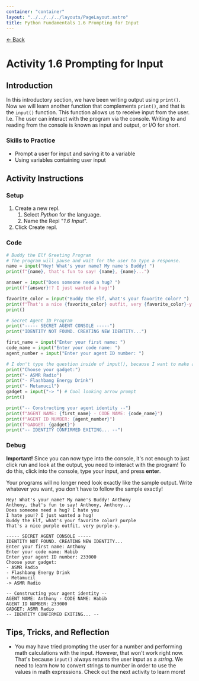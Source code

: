 ```yaml
---
container: "container"
layout: "../../../../layouts/PageLayout.astro"
title: Python Fundamentals 1.6 Prompting for Input
---
```


[← Back](/courses/python-fundamentals/)

# Activity 1.6 Prompting for Input

## Introduction

In this introductory section, we have been writing output using `print()`. Now we will learn another function that complements `print()`, and that is the `input()` function. This function allows us to receive input from the user. I.e. The user can interact with the program via the console. Writing to and reading from the console is known as input and output, or I/O for short.

### Skills to Practice

- Prompt a user for input and saving it to a variable
- Using variables containing user input

## Activity Instructions

### Setup

1. Create a new repl.
   1. Select _Python_ for the language.
   2. Name the Repl "_1.6 Input_".
2. Click Create repl.

### Code

```python
# Buddy the Elf Greeting Program
# The program will pause and wait for the user to type a response.
name = input("Hey! What's your name? My name's Buddy! ")
print(f"{name}, that's fun to say! {name}, {name}...")

answer = input("Does someone need a hug? ")
print(f"{answer}!? I just wanted a hug!")

favorite_color = input("Buddy the Elf, what's your favorite color? ")
print(f"That's a nice {favorite_color} outfit, very {favorite_color}-y.")
print()

# Secret Agent ID Program
print("----- SECRET AGENT CONSOLE -----")
print("IDENTITY NOT FOUND. CREATING NEW IDENTITY...")

first_name = input("Enter your first name: ")
code_name = input("Enter your code name: ")
agent_number = input("Enter your agent ID number: ")

# I don't type the question inside of input(), because I want to make a list of choices for this prompt
print("Choose your gadget:")
print("- ASMR Radio")
print("- Flashbang Energy Drink")
print("- Metamucil")
gadget = input("-> ") # Cool looking arrow prompt
print()

print("-- Constructing your agent identity --")
print(f"AGENT NAME: {first_name} - CODE NAME: {code_name}")
print(f"AGENT ID NUMBER: {agent_number}")
print(f"GADGET: {gadget}")
print("-- IDENTITY CONFIRMED EXITING... --")
```

### Debug

**Important!** Since you can now type into the console, it's not enough to just click run and look at the output, you need to interact with the program! To do this, click into the console, type your input, and press **enter**.

Your programs will no longer need look exactly like the sample output. Write whatever you want, you don't have to follow the sample exactly!

```
Hey! What's your name? My name's Buddy! Anthony
Anthony, that's fun to say! Anthony, Anthony...
Does someone need a hug? I hate you
I hate you!? I just wanted a hug!
Buddy the Elf, what's your favorite color? purple
That's a nice purple outfit, very purple-y.

----- SECRET AGENT CONSOLE -----
IDENTITY NOT FOUND. CREATING NEW IDENTITY...
Enter your first name: Anthony
Enter your code name: Habib
Enter your agent ID number: 233000
Choose your gadget:
- ASMR Radio
- Flashbang Energy Drink
- Metamucil
-> ASMR Radio

-- Constructing your agent identity --
AGENT NAME: Anthony - CODE NAME: Habib
AGENT ID NUMBER: 233000
GADGET: ASMR Radio
-- IDENTITY CONFIRMED EXITING... --
```

## Tips, Tricks, and Reflection

- You may have tried prompting the user for a number and performing math calculations with the input. However, that won't work right now. That's because `input()` always returns the user input as a _string_. We need to learn how to convert strings to number in order to use the values in math expressions. Check out the next activity to learn more!
